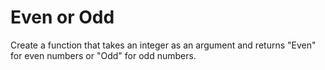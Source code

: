 # Even or Odd

Create a function that takes an integer as an argument and returns "Even" for even numbers or "Odd" for odd numbers.